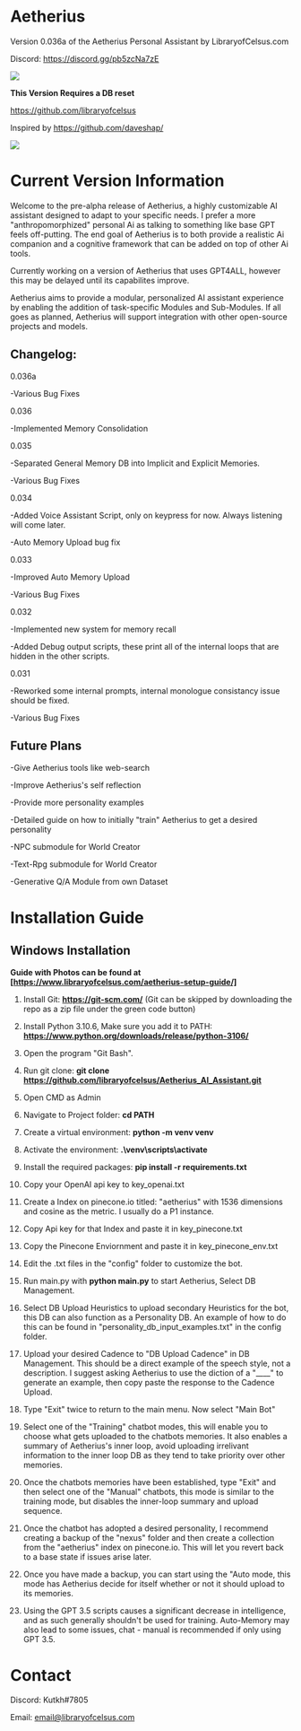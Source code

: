 # Aetherius
Version 0.036a of the Aetherius Personal Assistant by LibraryofCelsus.com

Discord: https://discord.gg/pb5zcNa7zE

![](http://www.libraryofcelsus.com/wp-content/uploads/2023/04/Aetherius-Example-gif.gif)

**This Version Requires a DB reset**

https://github.com/libraryofcelsus

Inspired by https://github.com/daveshap/

![](http://www.libraryofcelsus.com/wp-content/uploads/2023/04/Aetherius-Example-gif.gif)

# Current Version Information
Welcome to the pre-alpha release of Aetherius, a highly customizable AI assistant designed to adapt to your specific needs.  I prefer a more "anthropomorphized" personal Ai as talking to something like base GPT feels off-putting.  The end goal of Aetherius is to both provide a realistic Ai companion and a cognitive framework that can be added on top of other Ai tools.

Currently working on a version of Aetherius that uses GPT4ALL, however this may be delayed until its capabilites improve.

Aetherius aims to provide a modular, personalized AI assistant experience by enabling the addition of task-specific Modules and Sub-Modules. If all goes as planned, Aetherius will support integration with other open-source projects and models.

## Changelog:
0.036a

-Various Bug Fixes

0.036

-Implemented Memory Consolidation

0.035

-Separated General Memory DB into Implicit and Explicit Memories.

-Various Bug Fixes

0.034

-Added Voice Assistant Script, only on keypress for now. Always listening will come later.

-Auto Memory Upload bug fix

0.033

-Improved Auto Memory Upload

-Various Bug Fixes

0.032

-Implemented new system for memory recall

-Added Debug output scripts, these print all of the internal loops that are hidden in the other scripts.

0.031

-Reworked some internal prompts, internal monologue consistancy issue should be fixed.

-Various Bug Fixes

## Future Plans
-Give Aetherius tools like web-search

-Improve Aetherius's self reflection

-Provide more personality examples

-Detailed guide on how to initially "train" Aetherius to get a desired personality

-NPC submodule for World Creator

-Text-Rpg submodule for World Creator

-Generative Q/A Module from own Dataset

# Installation Guide

## Windows Installation

**Guide with Photos can be found at [https://www.libraryofcelsus.com/aetherius-setup-guide/]**

1. Install Git: **https://git-scm.com/** (Git can be skipped by downloading the repo as a zip file under the green code button)

2. Install Python 3.10.6, Make sure you add it to PATH: **https://www.python.org/downloads/release/python-3106/**

3. Open the program "Git Bash". 

4. Run git clone: **git clone https://github.com/libraryofcelsus/Aetherius_AI_Assistant.git**

5. Open CMD as Admin

6. Navigate to Project folder: **cd PATH**

7. Create a virtual environment: **python -m venv venv**

8. Activate the environment: **.\venv\scripts\activate**

9. Install the required packages: **pip install -r requirements.txt**

10. Copy your OpenAI api key to key_openai.txt

11. Create a Index on pinecone.io titled: "aetherius" with 1536 dimensions and cosine as the metric. I usually do a P1 instance.

12. Copy Api key for that Index and paste it in key_pinecone.txt

13. Copy the Pinecone Enviornment and paste it in key_pinecone_env.txt

14. Edit the .txt files in the "config" folder to customize the bot.

15. Run main.py with **python main.py** to start Aetherius, Select DB Management.

16. Select DB Upload Heuristics to upload secondary Heuristics for the bot, this DB can also function as a Personality DB. An example of how to do this can be found in "personality_db_input_examples.txt" in the config folder.

17. Upload your desired Cadence to "DB Upload Cadence" in DB Management. This should be a direct example of the speech style, not a description. I suggest asking Aetherius to use the diction of a "____" to generate an example, then copy paste the response to the Cadence Upload.

18. Type "Exit" twice to return to the main menu. Now select "Main Bot"

19. Select one of the "Training" chatbot modes, this will enable you to choose what gets uploaded to the chatbots memories.  It also enables a summary of Aetherius's inner loop, avoid uploading irrelivant information to the inner loop DB as they tend to take priority over other memories. 

20. Once the chatbots memories have been established, type "Exit" and then select one of the "Manual" chatbots, this mode is similar to the training mode, but disables the inner-loop summary and upload sequence.

21. Once the chatbot has adopted a desired personality, I recommend creating a backup of the "nexus" folder and then create a collection from the "aetherius" index on pinecone.io.  This will let you revert back to a base state if issues arise later.

22. Once you have made a backup, you can start using the "Auto mode, this mode has Aetherius decide for itself whether or not it should upload to its memories.

23. Using the GPT 3.5 scripts causes a significant decrease in intelligence, and as such generally shouldn't be used for training. Auto-Memory may also lead to some issues, chat - manual is recommended if only using GPT 3.5.

# Contact
Discord: Kutkh#7805

Email: email@libraryofcelsus.com

